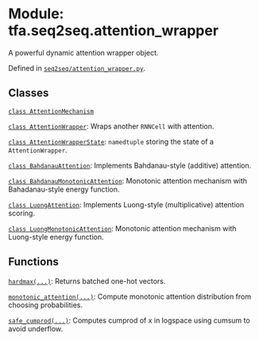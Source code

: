 <div itemscope itemtype="http://developers.google.com/ReferenceObject">
<meta itemprop="name" content="tfa.seq2seq.attention_wrapper" />
<meta itemprop="path" content="Stable" />
</div>

# Module: tfa.seq2seq.attention_wrapper

A powerful dynamic attention wrapper object.



Defined in [`seq2seq/attention_wrapper.py`](https://github.com/tensorflow/addons/tree/r0.3/tensorflow_addons/seq2seq/attention_wrapper.py).

<!-- Placeholder for "Used in" -->


## Classes

[`class AttentionMechanism`](../../tfa/seq2seq/AttentionMechanism.md)

[`class AttentionWrapper`](../../tfa/seq2seq/AttentionWrapper.md): Wraps another `RNNCell` with attention.

[`class AttentionWrapperState`](../../tfa/seq2seq/AttentionWrapperState.md): `namedtuple` storing the state of a `AttentionWrapper`.

[`class BahdanauAttention`](../../tfa/seq2seq/BahdanauAttention.md): Implements Bahdanau-style (additive) attention.

[`class BahdanauMonotonicAttention`](../../tfa/seq2seq/BahdanauMonotonicAttention.md): Monotonic attention mechanism with Bahadanau-style energy function.

[`class LuongAttention`](../../tfa/seq2seq/LuongAttention.md): Implements Luong-style (multiplicative) attention scoring.

[`class LuongMonotonicAttention`](../../tfa/seq2seq/LuongMonotonicAttention.md): Monotonic attention mechanism with Luong-style energy function.

## Functions

[`hardmax(...)`](../../tfa/seq2seq/hardmax.md): Returns batched one-hot vectors.

[`monotonic_attention(...)`](../../tfa/seq2seq/monotonic_attention.md): Compute monotonic attention distribution from choosing probabilities.

[`safe_cumprod(...)`](../../tfa/seq2seq/safe_cumprod.md): Computes cumprod of x in logspace using cumsum to avoid underflow.

